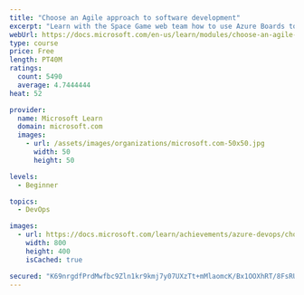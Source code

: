 ```yaml
---
title: "Choose an Agile approach to software development"
excerpt: "Learn with the Space Game web team how to use Azure Boards to implement Agile software practices along with DevOps transparency and collaboration."
webUrl: https://docs.microsoft.com/en-us/learn/modules/choose-an-agile-approach/
type: course
price: Free
length: PT40M
ratings:
  count: 5490
  average: 4.7444444
heat: 52

provider:
  name: Microsoft Learn
  domain: microsoft.com
  images:
    - url: /assets/images/organizations/microsoft.com-50x50.jpg
      width: 50
      height: 50

levels:
  - Beginner

topics:
  - DevOps

images:
  - url: https://docs.microsoft.com/learn/achievements/azure-devops/choose-an-agile-approach-to-software-development-social.png
    width: 800
    height: 400
    isCached: true

secured: "K69nrgdfPrdMwfbc9Zln1kr9kmj7y07UXzTt+mMlaomcK/Bx1OOXhRT/8FsRUebRRhBZ6JcovhYC9uzOo33U8rVVKcw0y0KiSQ59JTBame8QjnGl5/66E9cQB+7IUUJFq/I97umSnkhaqm9/XZ4uPU06pu30k7vE5oPaZpWoXMjsdOKsKcQQoNaVQWQml9gQRPLaXCfqLdC8HaU8AICSXrBWGwc1AsGmjv/g9IBouXuhFP/8pfHdJFu38VYZhB5QTL5JO9xpHVf7W6IZbPK8V7ch5Cr/LZ74nEGdmn+oXs0Buv5ObVPMOduC5OXJHOfuEOLAlJbe61ZNPFYLl0VMEX3ouq2kF6a6SCE+Bh+tgpA269YEK80CW9F4CsFq8K3kfc1RPr6AlBugr4EUHXil71MCQVoMlDA2MbfvcwDi1/8=;mKo0y9/GGhGvXukQtda8/g=="
---
```


